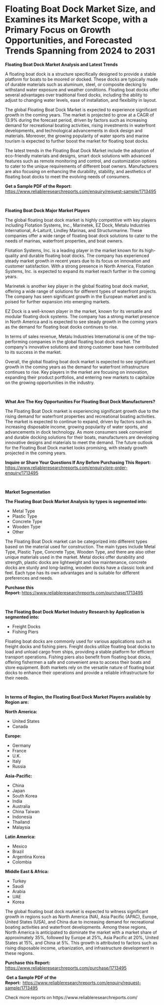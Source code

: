 <p><h1>Floating Boat Dock Market Size, and Examines its Market Scope, with a Primary Focus on Growth Opportunities, and Forecasted Trends Spanning from 2024 to 2031</h1></p><p><strong>Floating Boat Dock Market Analysis and Latest Trends</strong></p>
<p><p>A floating boat dock is a structure specifically designed to provide a stable platform for boats to be moored or docked. These docks are typically made of durable materials such as aluminum, steel, or composite decking to withstand water exposure and weather conditions. Floating boat docks offer several advantages over traditional fixed docks, including the ability to adjust to changing water levels, ease of installation, and flexibility in layout.</p><p>The global Floating Boat Dock Market is expected to experience significant growth in the coming years. The market is projected to grow at a CAGR of 13.9% during the forecast period, driven by factors such as increasing demand for recreational boating activities, rising investments in waterfront developments, and technological advancements in dock design and materials. Moreover, the growing popularity of water sports and marine tourism is expected to further boost the market for floating boat docks.</p><p>The latest trends in the Floating Boat Dock Market include the adoption of eco-friendly materials and designs, smart dock solutions with advanced features such as remote monitoring and control, and customization options to cater to the unique requirements of different boat owners. Manufacturers are also focusing on enhancing the durability, stability, and aesthetics of floating boat docks to meet the evolving needs of consumers.</p></p>
<p><strong>Get a Sample PDF of the Report:&nbsp;</strong> <a href="https://www.reliableresearchreports.com/enquiry/request-sample/1713495">https://www.reliableresearchreports.com/enquiry/request-sample/1713495</a></p>
<p>&nbsp;</p>
<p><strong>Floating Boat Dock Major Market Players</strong></p>
<p><p>The global floating boat dock market is highly competitive with key players including Flotation Systems, Inc., Marinetek, EZ Dock, Metalu Industries International, A-Laiturit, Lindley Marinas, and Structurmarine. These companies offer a wide range of floating boat dock solutions to cater to the needs of marinas, waterfront properties, and boat owners.</p><p>Flotation Systems, Inc. is a leading player in the market known for its high-quality and durable floating boat docks. The company has experienced steady market growth in recent years due to its focus on innovation and customer satisfaction. With a strong presence in North America, Flotation Systems, Inc. is expected to expand its market reach further in the coming years.</p><p>Marinetek is another key player in the global floating boat dock market, offering a wide range of solutions for different types of waterfront projects. The company has seen significant growth in the European market and is poised for further expansion into emerging markets.</p><p>EZ Dock is a well-known player in the market, known for its versatile and modular floating dock systems. The company has a strong market presence in North America and is expected to see steady growth in the coming years as the demand for floating boat docks continues to rise.</p><p>In terms of sales revenue, Metalu Industries International is one of the top-performing companies in the global floating boat dock market. The company's innovative solutions and strong customer base have contributed to its success in the market.</p><p>Overall, the global floating boat dock market is expected to see significant growth in the coming years as the demand for waterfront infrastructure continues to rise. Key players in the market are focusing on innovation, expanding their product portfolios, and entering new markets to capitalize on the growing opportunities in the industry.</p></p>
<p>&nbsp;</p>
<p><strong>What Are The Key Opportunities For Floating Boat Dock Manufacturers?</strong></p>
<p><p>The Floating Boat Dock market is experiencing significant growth due to the rising demand for waterfront properties and recreational boating activities. The market is expected to continue to expand, driven by factors such as increasing disposable income, growing popularity of water sports, and advancements in dock technology. As more consumers seek convenient and durable docking solutions for their boats, manufacturers are developing innovative designs and materials to meet the demand. The future outlook for the Floating Boat Dock market looks promising, with steady growth projected in the coming years.</p></p>
<p><strong>Inquire or Share Your Questions If Any Before Purchasing This Report:</strong> <a href="https://www.reliableresearchreports.com/enquiry/pre-order-enquiry/1713495">https://www.reliableresearchreports.com/enquiry/pre-order-enquiry/1713495</a></p>
<p>&nbsp;</p>
<p><strong>Market Segmentation</strong></p>
<p><strong>The Floating Boat Dock Market Analysis by types is segmented into:</strong></p>
<p><ul><li>Metal Type</li><li>Plastic Type</li><li>Concrete Type</li><li>Wooden Type</li><li>Other</li></ul></p>
<p><p>The Floating Boat Dock market can be categorized into different types based on the material used for construction. The main types include Metal Type, Plastic Type, Concrete Type, Wooden Type, and there are also other unique materials used in the market. Metal docks offer durability and strength, plastic docks are lightweight and low maintenance, concrete docks are sturdy and long-lasting, wooden docks have a classic look and feel. Each type has its own advantages and is suitable for different preferences and needs.</p></p>
<p><strong>Purchase this Report:&nbsp;</strong><a href="https://www.reliableresearchreports.com/purchase/1713495">https://www.reliableresearchreports.com/purchase/1713495</a></p>
<p>&nbsp;</p>
<p><strong>The Floating Boat Dock Market Industry Research by Application is segmented into:</strong></p>
<p><ul><li>Freight Docks</li><li>Fishing Piers</li></ul></p>
<p><p>Floating boat docks are commonly used for various applications such as freight docks and fishing piers. Freight docks utilize floating boat docks to load and unload cargo from ships, providing a stable platform for efficient transport operations. Fishing piers also benefit from floating boat docks, offering fishermen a safe and convenient area to access their boats and store equipment. Both markets rely on the versatile nature of floating boat docks to enhance their operations and provide a reliable infrastructure for their needs.</p></p>
<p>&nbsp;</p>
<p><strong>In terms of Region, the Floating Boat Dock Market Players available by Region are:</strong></p>
<p>
    <p> <strong> North America: </strong>
        <ul>
            <li>United States</li>
            <li>Canada</li>
        </ul>
        </p> 
    <p> <strong> Europe: </strong>
        <ul>
            <li>Germany</li>
            <li>France</li>
            <li>U.K.</li>
            <li>Italy</li>
            <li>Russia</li>
        </ul>
        </p> 
    <p> <strong> Asia-Pacific: </strong>
        <ul>
            <li>China</li>
            <li>Japan</li>
            <li>South Korea</li>
            <li>India</li>
            <li>Australia</li>
            <li>China Taiwan</li>
            <li>Indonesia</li>
            <li>Thailand</li>
            <li>Malaysia</li>
        </ul>
        </p> 
    <p> <strong> Latin America: </strong>
        <ul>
            <li>Mexico</li>
            <li>Brazil</li>
            <li>Argentina Korea</li>
            <li>Colombia</li>
        </ul>
        </p> 
    <p> <strong> Middle East & Africa: </strong>
        <ul>
            <li>Turkey</li>
            <li>Saudi</li>
            <li>Arabia</li>
            <li>UAE</li>
            <li>Korea</li>
        </ul>
    </p>
    </p>
<p><p>The global floating boat dock market is expected to witness significant growth in regions such as North America (NA), Asia Pacific (APAC), Europe, United States (USA), and China due to increasing demand for recreational boating activities and waterfront developments. Among these regions, North America is anticipated to dominate the market with a market share of approximately 35%, followed by Europe at 25%, Asia Pacific at 20%, United States at 15%, and China at 5%. This growth is attributed to factors such as rising disposable income, urbanization, and infrastructure development in these regions.</p></p>
<p><strong>Purchase this Report: </strong><a href="https://www.reliableresearchreports.com/purchase/1713495">https://www.reliableresearchreports.com/purchase/1713495</a></p>
<p>&nbsp;<strong>Get a Sample PDF of the Report:&nbsp;&nbsp;</strong><a href="https://www.reliableresearchreports.com/enquiry/request-sample/1713495">https://www.reliableresearchreports.com/enquiry/request-sample/1713495</a></p>
<p><strong></strong></p>
<p>Check more reports on https://www.reliableresearchreports.com/</p>